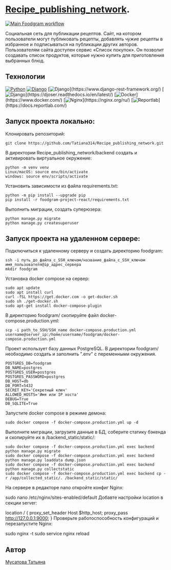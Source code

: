 # [Recipe_publishing_network](https://animalworld.zapto.org).
[![Main Foodgram workflow](https://github.com/Tatiana314/foodgram-project-react/actions/workflows/main.yml/badge.svg)](https://github.com/Tatiana314/foodgram-project-react/actions/workflows/main.yml)

 Социальная сеть для публикации рецептов. Сайт, на котором пользователи могут публиковать рецепты, добавлять чужие рецепты в избранное и подписываться на публикации других авторов. Пользователям сайта доступен сервис «Список покупок». Он позволит создавать список продуктов, которые нужно купить для приготовления выбранных блюд.

## Технологии
[![Python](https://img.shields.io/badge/-Python3.9-464646?style=flat&logo=Python&logoColor=ffffff&color=043A6B)](https://www.python.org/)
[![Django](https://img.shields.io/badge/Django-4.2.4-blue?logo=django)](https://www.djangoproject.com/)
[![Django](https://img.shields.io/badge/django--rest--framework-3.14.0-blue?)](https://www.django-rest-framework.org/)
[![Django](https://img.shields.io/badge/Djoser-2.2.0-blue?)](https://djoser.readthedocs.io/en/latest/)
[![Docker](https://img.shields.io/badge/Docker-blue?)](https://www.docker.com/)
[![Nginx](https://img.shields.io/badge/Nginx-blue?)](https://nginx.org/ru/)
[![Reportlab](https://img.shields.io/badge/Reportlab-4.0.4-blue?)](https://docs.reportlab.com/)


## Запуск проекта локально:
Клонировать репозиторий:
```
git clone https://github.com/Tatiana314/Recipe_publishing_network.git
```
В директории Recipe_publishing_network/backend создать и активировать виртуальное окружение:
```
python -m venv venv
Linux/macOS: source env/bin/activate
windows: source env/scripts/activate
```
Установить зависимости из файла requirements.txt:
```
python -m pip install --upgrade pip
pip install -r foodgram-project-react/requirements.txt
```
Выполнить миграции, создать суперюзера:
```
python manage.py migrate
python manage.py createsuperuser
```
## Запуск проекта на удаленном сервере:
Подключиться к удаленному серверу и создать директорию foodgram:

```
ssh -i путь_до_файла_с_SSH_ключом/название_файла_с_SSH_ключом имя_пользователя@ip_адрес_сервера
mkdir foodgram
```
Установка docker compose на сервер:
```
sudo apt update
sudo apt install curl
curl -fSL https://get.docker.com -o get-docker.sh
sudo sh ./get-docker.sh
sudo apt-get install docker-compose-plugin
```
В директорию foodgram/ скопируйте файл docker-compose.production.yml:
```
scp -i path_to_SSH/SSH_name docker-compose.production.yml username@server_ip:/home/username/foodgram/docker-compose.production.yml
```
Проект использует базу данных PostgreSQL.
В директории foodgram/ необходимо создать и заполнить ".env" с переменными окружения.
```
POSTGRES_DB=foodgram
DB_NAME=postgres
POSTGRES_USER=postgres
POSTGRES_PASSWORD=postgres
DB_HOST=db
DB_PORT=5432
SECRET_KEY='Секретный ключ'
ALLOWED_HOSTS='Имя или IP хоста'
DEBUG=True
DB_SQLITE=True
```
Запустите docker compose в режиме демона:
```
sudo docker compose -f docker-compose.production.yml up -d
```
Выполните миграции, загрузите данные в БД, соберите статику бэкенда и скопируйте их в /backend_static/static/:
```
sudo docker compose -f docker-compose.production.yml exec backend python manage.py migrate
sudo docker compose -f docker-compose.production.yml exec backend python manage.py loaddata dump.json
sudo docker compose -f docker-compose.production.yml exec backend python manage.py collectstatic
sudo docker compose -f docker-compose.production.yml exec backend cp -r /app/collected_static/. /backend_static/static/
```
На сервере в редакторе nano откройте конфиг Nginx:

sudo nano /etc/nginx/sites-enabled/default
Добавте настройки location в секции server:

location / {
    proxy_set_header Host $http_host;
    proxy_pass http://127.0.0.1:9000;
}
Проверьте работоспособность конфигураций и перезапустите Nginx:

sudo nginx -t 
sudo service nginx reload

## Автор
[Мусатова Татьяна](https://github.com/Tatiana314)

